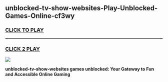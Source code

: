 
## unblocked-tv-show-websites-Play-Unblocked-Games-Online-cf3wy
<h3>
<a href="https://premium76.site?title=unblocked-tv-show-websites&ref=25A">CLICK TO PLAY</a></h3>
<hr>

<h3>
<a href="https://premium76.site?title=unblocked-tv-show-websites&ref=25A">CLICK 2 PLAY</a>
  
</h3>

<a href="https://premium76.site?title=unblocked-tv-show-websites&ref=25A"><img src="https://clearcache.store/games.png"></a>


**unblocked-tv-show-websites games unblocked: Your Gateway to Fun and Accessible Online Gaming**
